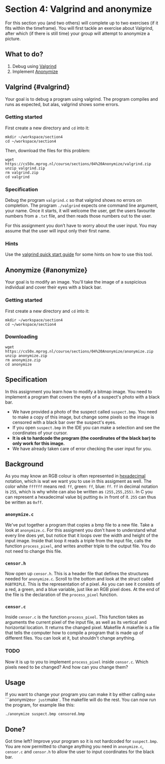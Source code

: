 # Section 4: Valgrind and anonymize

For this section you (and two others) will complete up to two exercises (if it fits within the timeframe). You will first tackle an exercise about Valgrind, after which (if there is still time) your group will attempt to anonymize a picture.


## What to do?

1. Debug using [Valgrind](#valgrind)
2. Implement [Anonymize](#anonymize)


## Valgrind {#valgrind}

Your goal is to debug a program using valgrind. The program compiles and runs as expected, but alas, valgrind shows some errors.

### Getting started

First create a new directory and `cd` into it:

    mkdir ~/workspace/section4
    cd ~/workspace/section4

Then, download the files for this problem:

    wget https://cs50x.mprog.nl/course/sections/04%20Anonymize/valgrind.zip
    unzip valgrind.zip
    rm valgrind.zip
    cd valgrind

### Specification

Debug the program `valgrind.c` so that valgrind shows no errors on completion. The program `./valgrind` expects one command line argument, your name. Once it starts, it will welcome the user, get the users favourite numbers from a `.txt` file, and then reads those numbers out to the user.

For this assignment you don’t have to worry about the user input. You may assume that the user will input only their first name.

### Hints

Use the [valgrind quick start guide](http://valgrind.org/docs/manual/quick-start.html) for some hints on how to use this tool.


## Anonymize {#anonymize}

Your goal is to modify an image. You'll take the image of a suspicious individual and cover their eyes with a black bar.

### Getting started

First create a new directory and `cd` into it:

    mkdir ~/workspace/section4
    cd ~/workspace/section4

### Downloading

    wget https://cs50x.mprog.nl/course/sections/04%20Anonymize/anonymize.zip
    unzip anonymize.zip
    rm anonymize.zip
    cd anonymize

## Specification

In this assignment you learn how to modify a bitmap image. You need to implement a program that covers the eyes of a suspect's photo with a black bar.

- We have provided a photo of the suspect called `suspect.bmp`. You need to make a copy of this image, but change some pixels so the image is censored with a black bar over the suspect's eyes.
- If you open `suspect.bmp` in the IDE you can make a selection and see the coordinates of your cursor.
- **It is ok to hardcode the program (the coordinates of the black bar) to only work for this image.**
- We have already taken care of error checking the user input for you.

## Background

As you may know an RGB colour is often represented in [hexadecimal](https://en.wikipedia.org/wiki/Hexadecimal) notation, which is wat we want you to use in this assigment as well. The color white `ffffff` means red: `ff`, green: `ff`, blue: `ff`. `ff` in decimal notation is `255`, which is why white can also be written as `(255,255,255)`. In C you can represent a hexadecimal value bij putting `0x` in front of it. `255` can thus be written as `0xff`.

### `anonymize.c`

We've put together a program that copies a bmp file to a new file. Take a look at `anonymize.c`. For this assigment you don't have to understand what every line does yet, but notice that it loops over the width and height of the input image. Inside that loop it reads a triple from the input file, calls the function `process_pixel`, and writes another triple to the output file. You do not need to change this file.

### `censor.h`

Now open up `censor.h`. This is a header file that defines the structures needed for `anonymize.c`. Scroll to the bottom and look at the struct called `RGBTRIPLE`. This is the representation of a pixel. As you can see it consists of a red, a green, and a blue variable, just like an RGB pixel does. At the end of the file is the declaration of the `process_pixel` function.

### `censor.c`

Inside `censor.c` is the function `process_pixel`. This function takes as arguments the current pixel of the input file, as well as its vertical and horizontal location. It returns the changed pixel.
Makefile
A makefile is a file that tells the computer how to compile a program that is made up of different files. You can look at it, but shouldn't change anything.

### TODO

Now it is up to you to implement `process_pixel` inside `censor.c`. Which pixels need to be changed? And how can you change them?

## Usage

If you want to change your program you can make it by either calling `make` ```anonymize` or just `make`. The makefile will do the rest. You can now run the program, for example like this:

    ./anonymize suspect.bmp censored.bmp

## Done?

Got time left? Improve your program so it is not hardcoded for `suspect.bmp`. You are now permitted to change anything you need in `anonymize.c`, `censor.c` and `censor.h` to allow the user to input coordinates for the black bar.


